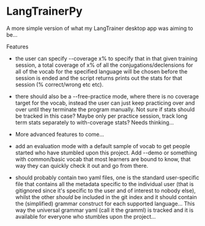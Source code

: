 # LangTrainerPy
A more simple version of what my LangTrainer desktop app was aiming to be...

Features
- the user can specify --coverage x% to specify that in that given training session, a total coverage of x% of all the conjugations/declensions for all of the vocab for the specified language will be chosen before the session is ended and the script returns prints out the stats for that session (% correct/wrong etc etc).
- there should also be a --free-practice mode, where there is no coverage target for the vocab, instead the user can just keep practicing over and over until they terminate the program manually. Not sure if stats should be tracked in this case? Maybe only per practice session, track long term stats separately to with-coverage stats? Needs thinking...
- More advanced features to come...

- add an evaluation mode with a default sample of vocab to get people started who have stumbled upon this project. Add --demo or something with common/basic vocab that most learners are bound to know, that way they can quickly check it out and go from there.
- should probably contain two yaml files, one is the standard user-specific file that contains all the metadata specific to the individual user (that is gitignored since it's specific to the user and of interest to nobody else), whilst the other *should* be included in the git index and it should contain the (simplified) grammar construct for each supported language... This way the universal grammar yaml (call it the gramml) is tracked and it is available for everyone who stumbles upon the project...
